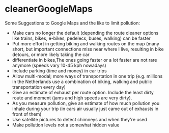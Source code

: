 # cleanerGoogleMaps
Some Suggestions to Google Maps and the like to limit pollution:

- Make cars no longer the default (depending the route cleaner options like trains, bikes, e-bikes, pedelecs, buses, walking) can be faster
- Put more effort in getting biking and walking routes on the map (many short, but important connections miss near where I live, resulting in bike detours, or more likely taking the car
- differentiate in bikes,The ones going faster or a lot faster are not rare anymore (speeds vary 10-45 kph nowadays)
- Include parking (time and money) in car trips
- Allow multi-modal; more ways of transportation in one trip
   (e.g. millions in the Netherlands use a combination of biking, walking and public transportation every day)
- Give an estimate of exhaust per route option. Include the least dirty route and moment (jams and high speeds are very dirty).
- As you measure pollution, give an estimate of how much pollution you inhale during your trip (in cars air usually just came out of exhausts in front of them)
- Use satellite pictures to detect chimneys and when they're used
- Make pollution levels not a somewhat hidden value
